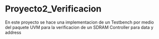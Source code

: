 # Proyecto2_Verificacion

En este proyecto se hace una implementacion de un Testbench por medio del paquete UVM para la verificacion de un SDRAM Controller para data y address
